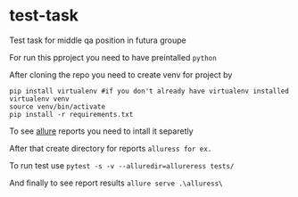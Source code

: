 # test-task
Test task for middle qa position in futura groupe

For run this pproject you need to have preintalled `python`

After cloning the repo you need to create venv for project by 
```
pip install virtualenv #if you don't already have virtualenv installed
virtualenv venv
source venv/bin/activate
pip install -r requirements.txt
```

To see [allure](https://docs.qameta.io/allure/) reports you need to intall it separetly 

After that create directory for reports `alluress for ex.`

To run test use `pytest -s -v --alluredir=allureress tests/`

And finally to see report results `allure serve .\alluress\`
